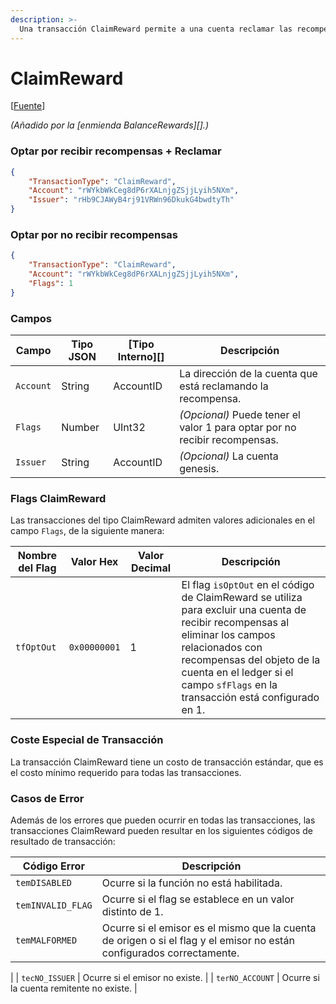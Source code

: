 ```yaml
---
description: >-
  Una transacción ClaimReward permite a una cuenta reclamar las recompensas que ha acumulado. Las recompensas pueden ser reclamadas por el propietario de la cuenta o por un emisor especificado. La cuenta también puede optar por no recibir recompensas.
---
```


# ClaimReward

\[[Fuente](https://github.com/Xahau/xahaud/blob/dev/src/ripple/app/tx/impl/ClaimReward.cpp)]

_(Añadido por la \[enmienda BalanceRewards]\[].)_

### Optar por recibir recompensas + Reclamar

```json
{
    "TransactionType": "ClaimReward",
    "Account": "rWYkbWkCeg8dP6rXALnjgZSjjLyih5NXm",
    "Issuer": "rHb9CJAWyB4rj91VRWn96DkukG4bwdtyTh"
}
```

### Optar por no recibir recompensas

```json
{
    "TransactionType": "ClaimReward",
    "Account": "rWYkbWkCeg8dP6rXALnjgZSjjLyih5NXm",
    "Flags": 1
}
```

### Campos

| Campo     | Tipo JSON | \[Tipo Interno]\[] | Descripción                                             |
| --------- | --------- | ------------------- | ------------------------------------------------------- |
| `Account` | String    | AccountID           | La dirección de la cuenta que está reclamando la recompensa. |
| `Flags`   | Number    | UInt32              | _(Opcional)_ Puede tener el valor 1 para optar por no recibir recompensas. |
| `Issuer`  | String    | AccountID           | _(Opcional)_ La cuenta genesis.                       |

### Flags ClaimReward

Las transacciones del tipo ClaimReward admiten valores adicionales en el campo `Flags`, de la siguiente manera:

| Nombre del Flag  | Valor Hex    | Valor Decimal | Descripción                                                                                                                                                                                                           |
| ---------- | ------------ | ------------- | --------------------------------------------------------------------------------------------------------------------------------------------------------------------------------------------------------------------- |
| `tfOptOut` | `0x00000001` | 1             | El flag `isOptOut` en el código de ClaimReward se utiliza para excluir una cuenta de recibir recompensas al eliminar los campos relacionados con recompensas del objeto de la cuenta en el ledger si el campo `sfFlags` en la transacción está configurado en 1. |

### Coste Especial de Transacción

La transacción ClaimReward tiene un costo de transacción estándar, que es el costo mínimo requerido para todas las transacciones.

### Casos de Error

Además de los errores que pueden ocurrir en todas las transacciones, las transacciones ClaimReward pueden resultar en los siguientes códigos de resultado de transacción:

| Código Error        | Descripción                                                                                             |
| ----------------- | ------------------------------------------------------------------------------------------------------- |
| `temDISABLED`     | Ocurre si la función no está habilitada.                                                                   |
| `temINVALID_FLAG` | Ocurre si el flag se establece en un valor distinto de 1.                                                      |
| `temMALFORMED`    | Ocurre si el emisor es el mismo que la cuenta de origen o si el flag y el emisor no están configurados correctamente.
 |
| `tecNO_ISSUER`    | Ocurre si el emisor no existe.                                                                    |
| `terNO_ACCOUNT`   | Ocurre si la cuenta remitente no existe.                                                           |
